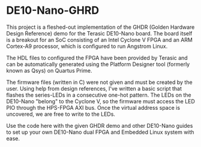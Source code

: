 # DE10-Nano-GHRD

This project is a fleshed-out implementation of the GHDR (Golden Hardware Design Reference) demo for the Terasic DE10-Nano board. The board itself is a breakout for an SoC consisting of an Intel Cyclone V FPGA and an ARM Cortex-A9 processor, which is configured to run Angstrom Linux. 

The HDL files to configured the FPGA have been provided by Terasic and can be automatically generated using the Platform Designer tool (formerly known as Qsys) on Quartus Prime. 

The firmware files (written in C) were not given and must be created by the user. Using help from design references, I've written a basic script that flashes the series-LEDs in a consecutive one-hot pattern. The LEDs on the DE10-Nano "belong" to the Cyclone V, so the firmware must access the LED PIO through the HPS-FPGA AXI bus. Once the virtual address space is uncovered, we are free to write to the LEDs. 

Use the code here with the given GHDR demo and other DE10-Nano guides to set up your own DE10-Nano dual FPGA and Embedded Linux system with ease. 
